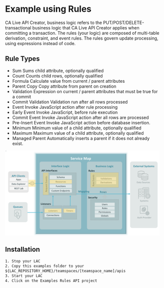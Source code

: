 # Example using Rules
CA Live API Creator, business logic refers to the PUT/POST/DELETE-transactional business logic that 
CA Live API Creator applies when committing a transaction. 
The rules (your logic) are composed of multi-table derivation, constraint, and event rules. 
The rules govern update processing, using expressions instead of code.
## Rule Types
* Sum	Sums child attribute, optionally qualified
* Count	Counts child rows, optionally qualified
* Formula	Calculate value from current / parent attributes
* Parent Copy	Copy attribute from parent on creation
* Validation	Expression on current / parent attributes that must be true for a commit
* Commit Validation	Validation run after all rows processed
* Event	Invoke JavaScript action after rule processing
* Early Event	Invoke JavaScript, before rule execution
* Commit Event	Invoke JavaScript action after all rows are processed
* Pre-Insert Event	Invoke JavaScript action before database insertion.
* Minimum	Minimum value of a child attribute, optionally qualified
* Maximum	Maximum value of a child attribute, optionally qualified
* Managed Parent	Automatically inserts a parent if it does not already exist.
	
![Rules](../../../../images/use-integration.png)

## Installation
```aidl
1. Stop your LAC
2. Copy this examples folder to your ${LAC_REPOSITORY_HOME}/teamspaces/[teamspace_name]/apis
3. Start your LAC
4. Click on the Examples Rules API project
```

